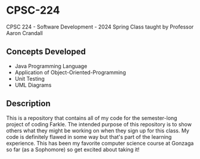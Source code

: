 # CPSC-224
CPSC 224 - Software Development - 2024 Spring
Class taught by Professor Aaron Crandall

## Concepts Developed

* Java Programming Language
* Application of Object-Oriented-Programming
* Unit Testing
* UML Diagrams

## Description

This is a repository that contains all of my code for the semester-long project of coding Farkle.
The intended purpose of this repository is to show others what they might be working on when they sign up for this class.
My code is definitely flawed in some way but that's part of the learning experience. 
This has been my favorite computer science course at Gonzaga so far (as a Sophomore) so get excited about taking it!
